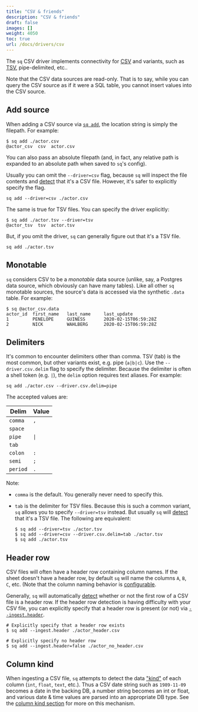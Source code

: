 ```yaml
---
title: "CSV & friends"
description: "CSV & friends"
draft: false
images: []
weight: 4050
toc: true
url: /docs/drivers/csv
---
```

The `sq` CSV driver implements connectivity for [CSV](https://en.wikipedia.org/wiki/Comma-separated_values)
and variants, such as [TSV](https://en.wikipedia.org/wiki/Tab-separated_values), pipe-delimited, etc..

Note that the CSV data sources are read-only. That is to say, while you can query the CSV
source as if it were a SQL table, you cannot insert values into the CSV source.

## Add source

When adding a CSV source via [`sq add`](/docs/cmd/add), the location string is simply the filepath.
For example:

```shell
$ sq add ./actor.csv
@actor_csv  csv  actor.csv
```

You can also pass an absolute filepath (and, in fact, any relative path is expanded to
an absolute path when saved to `sq`'s config).

Usually you can omit the `--driver=csv` flag, because `sq` will inspect the file contents
and [detect](/docs/detect/#driver-type) that it's a CSV file. However, it's safer to explicitly specify the flag.

```shell
sq add --driver=csv ./actor.csv
```

The same is true for TSV files. You can specify the driver explicitly:

```shell
$ sq add ./actor.tsv --driver=tsv
@actor_tsv  tsv  actor.tsv
```

But, if you omit the driver, `sq` can generally figure out that it's a TSV file.

```shell
sq add ./actor.tsv
```

## Monotable

`sq` considers CSV to be a _monotable_ data source (unlike, say, a Postgres data source, which
obviously can have many tables). Like all other `sq` monotable sources,
the source's data is accessed via the synthetic `.data` table. For example:

```shell
$ sq @actor_csv.data
actor_id  first_name   last_name     last_update
1         PENELOPE     GUINESS       2020-02-15T06:59:28Z
2         NICK         WAHLBERG      2020-02-15T06:59:28Z
```

## Delimiters

It's common to encounter delimiters other than comma. TSV (tab) is the most common, but other
variants exist, e.g. pipe (`a|b|c`). Use the `--driver.csv.delim` flag to specify
the delimiter. Because the delimiter is often a shell token (e.g. `|`), the `delim` option
requires text aliases. For example:

```shell
sq add ./actor.csv --driver.csv.delim=pipe
```

The accepted values are:

| Delim    | Value                     |
|----------|---------------------------|
| `comma`  | `,`                       |
| `space`  | <code>&nbsp;</code>       |
| `pipe`   | <code>&vert;</code>       |
| `tab`    | <code>&nbsp;&nbsp;</code> |
| `colon`  | `:`                       |
| `semi`   | `;`                       |
| `period` | `.`                       |

Note:

- `comma` is the default. You generally never need to specify this.
- `tab` is the delimiter for TSV files. Because this is such a common variant, `sq` allows
  you to specify `--driver=tsv` instead. But usually `sq` will [detect](/docs/detect/#driver-type) that it's a TSV file.
  The following are equivalent:

  ```shell
  $ sq add --driver=tsv ./actor.tsv
  $ sq add --driver=csv --driver.csv.delim=tab ./actor.tsv
  $ sq add ./actor.tsv
  ```

## Header row

CSV files will often have a header row containing column names. If the sheet
doesn't have a header row, by default `sq` will name the columns `A`, `B`, `C`, etc.
(Note that the column naming behavior is [configurable](/docs/config/#ingestcolumnrename).

Generally, `sq` will automatically [detect](/docs/detect)
whether or not the first row of a CSV file is a header row. If the header row detection
is having difficulty with your CSV file, you can explicitly specify that a
header row is present (or not) via [`--ingest.header`](/docs/config/#ingestheader).

```shell
# Explicitly specify that a header row exists
$ sq add --ingest.header ./actor_header.csv

# Explicitly specify no header row
$ sq add --ingest.header=false ./actor_no_header.csv
```

## Column kind

When ingesting a CSV file, `sq` attempts to detect the data ["kind"](/docs/detect/#column-kind)
of each column (`int`, `float`, `text`, etc.). Thus a CSV date string such as `1989-11-09`
becomes a date in the backing DB, a number string becomes an int or float,
and various date & time values are parsed
into an appropriate DB type. See the [column kind section](/docs/detect/#column-kind)
for more on this mechanism.
